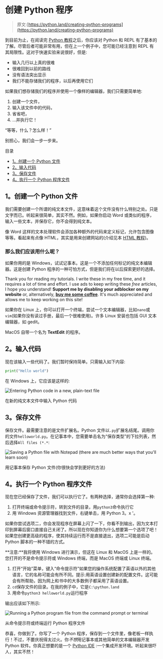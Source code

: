 # 创建 Python 程序

> 原文:[https://python.land/creating-python-programs](https://python.land/creating-python-programs)

到目前为止，在阅读完 [Python 教程](https://python.land/python-tutorial)之后，你应该对 Python 和 REPL 有了基本的了解。尽管后者可能非常有用，但在上一个例子中，您可能已经注意到 REPL 有其局限性。这对于快速实验来说很好，但是:

*   输入几行以上真的很难
*   很难回到以前的路线
*   没有语法突出显示
*   我们不能存储我们的程序，以后再使用它们

如果我们想存储我们的程序并使用一个像样的编辑器，我们只需要简单地:

1.  创建一个文件，
2.  输入该文件中的代码，
3.  省省吧，
4.  …并执行它！

“等等，什么？怎么样！”

别担心，我们会一步一步来。

目录



*   [1。创建一个 Python 文件](#1_Create_a_Python_file "1\. Create a Python file")
*   [2。输入代码](#2_Enter_the_code "2\. Enter the code")
*   [3。保存文件](#3_Save_the_file "3\. Save the file")
*   [4。执行一个 Python 程序文件](#4_Execute_a_Python_program_file "4\. Execute a Python program file")



## 1。创建一个 Python 文件

我们需要创建一个所谓的纯文本文件，这意味着这个文件没有什么特别之处。只是文字而已。听起来很简单，其实不然。例如，如果你启动 Word 或类似的程序，输入一些文本，并保存它，你不会得到纯文本。

像 Word 这样的文本处理软件会添加各种额外的代码来定义标记，允许包含图像等等。看起来有点像 HTML，其实是用来创建网站的(介绍见本 [HTML 教程](https://wd.land/html-tutorial))。

### 那么我们应该用什么呢？

如果你用的是 Windows，试试记事本。这是一个不添加任何标记的纯文本编辑器。这是创建 Python 程序的一种可怕方式，但是我们将在以后探索更好的选择。

Thank you for reading my tutorials. I write these in my free time, and it requires a lot of time and effort. I use ads to keep writing these *free* articles, I hope you understand! **Support me by disabling your adblocker on my website** or, alternatively, **[buy me some coffee](https://www.buymeacoffee.com/pythonland)**. It's much appreciated and allows me to keep working on this site!

如果你在 Linux 上，你可以打开一个终端，尝试一个文本编辑器，比如`nano`或`vim`(如果你没有读过手册，最后一个很难使用)。许多 Linux 安装也包括 GUI 文本编辑器，如 gedit。

MacOS 自带一个名为 **TextEdit** 的程序。

## 2。输入代码

现在该输入一些代码了。我们暂时保持简单。只需输入如下内容:

```py
print("Hello world")
```

在 Windows 上，它应该是这样的:

![Entering Python code in a new, plain-text file](img/45e01ee68483b5c3e3bdb25831f2bfbe.png)

在新的纯文本文件中输入 Python 代码

## 3。保存文件

保存文件。最需要注意的是文件扩展名。Python 文件以`.py`扩展名结尾。调用你的文件`helloworld.py`。在记事本中，您需要单击名为“保存类型”的下拉列表，然后选择`All files (*.*`:

![Saving a Python file with Notepad (there are much better ways that you'll learn soon)](img/5b08b04804687e74a135ec0993349e80.png)

用记事本保存 Python 文件(你很快会学到更好的方法)

## 4。执行一个 Python 程序文件

现在您已经保存了文件，我们可以执行它了。有两种选择，通常你会选择第一种:

1.  打开终端或命令提示符，转到文件的目录，用`python3`命令执行它
2.  用 Windows 资源管理器找到文件，右键单击，用 Python 3。x '。

如果你尝试选项二，你会发现程序在屏幕上闪了一下，你看不到输出，因为文本打印到屏幕后窗口直接自己关闭了。所以现在你知道你为什么想要第一个选项了吧！如果您创建更高级的程序，使其持续运行而不是直接退出，选项二可能是启动 Python 脚本的一种不错的方式。

**注意:**我将使用 Windows 进行演示，但这在 Linux 和 MacOS 上是一样的。您打开的不是命令提示符或 Windows 终端，而是 MacOS 终端或 Linux 终端。

1.  打开“开始”菜单，键入“命令提示符”如果您的操作系统配置了英语以外的其他语言，它的名称可能会有所不同。提示:用英语设置创建新的配置文件。这可能会有所帮助，因为网上和书中的大多数例子都采用了英语设置。
2.  `cd`保存文件的目录。在我的例子中，它是`C:\python.land`
3.  用命令`python3 helloworld.py`运行程序

输出应该如下所示:

![Running a Python program file from the command prompt or terminal](img/b8774c6d410c10a62e1652f6313ed0ff.png)

从命令提示符或终端运行 Python 程序文件

恭喜，你做到了。你写了一个 Python 程序，保存到一个文件里，像老板一样执行！不过，不要庆祝得太过火。你*不想*用记事本或其他简单的文本编辑器开发 Python 软件。你真正想要的是一个 [Python IDE](https://python.land/creating-python-programs/the-best-python-ide) :一个集成开发环境。听起来很吓人，其实不然！